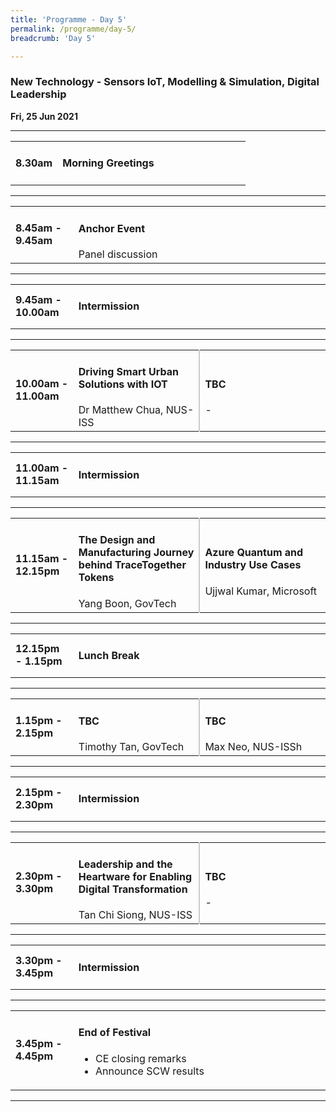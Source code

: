 ```yaml
---
title: 'Programme - Day 5'
permalink: /programme/day-5/
breadcrumb: 'Day 5'

---
```


### New Technology - Sensors IoT, Modelling & Simulation, Digital Leadership
**Fri, 25 Jun 2021**

<hr>
<table>
  <tr>
    <td width="20%"><strong>8.30am</strong></td>
    <td width="80%">
    <h4>Morning Greetings</h4>
    </td>
  </tr>
</table>

<hr>

<table>
  <tr>
    <td width="20%"><strong>8.45am - 9.45am</strong></td>
    <td width="80%">
      <h4>Anchor Event </h4>
      Panel discussion
    </td>
  </tr>
</table>

<hr>

<table>
  <tr>
    <td width="20%"><strong>9.45am - 10.00am</strong></td>
    <td width="80%">
      <h4>Intermission</h4>
    </td>
  </tr>
</table>

<hr>

<table>
  <tr>
    <td width="20%"><strong>10.00am - 11.00am</strong></td>
    <td width="40%" style="border-right: 2px solid #cccccc;">
      <h4>Driving Smart Urban Solutions with IOT</h4>
      Dr Matthew Chua, NUS-ISS 
    </td>
    <td width="40%">
      <h4>TBC</h4>
      -
    </td>
  </tr>
</table>

<hr>

<table>
  <tr>
    <td width="20%"><strong>11.00am - 11.15am</strong></td>
    <td width="80%">
      <h4>Intermission</h4>
    </td>
  </tr>
</table>

<hr>

<table>
  <tr>
    <td width="20%"><strong>11.15am - 12.15pm</strong></td>
    <td width="40%" style="border-right: 2px solid #cccccc;">
      <h4>The Design and Manufacturing Journey behind TraceTogether Tokens</h4>
      Yang Boon, GovTech
    </td>
    <td width="40%">
      <h4>Azure Quantum and Industry Use Cases</h4>
      Ujjwal Kumar, Microsoft 
    </td>
  </tr>
</table>

<hr>

<table>
  <tr>
    <td width="20%"><strong>12.15pm - 1.15pm</strong></td>
    <td width="80%">
      <h4>Lunch Break</h4>
    </td>
  </tr>
</table>

<hr>

<table>
  <tr>
    <td width="20%"><strong>1.15pm - 2.15pm</strong></td>
    <td width="40%" style="border-right: 2px solid #cccccc;">
      <h4>TBC</h4>
      Timothy Tan, GovTech
    </td>
    <td width="40%">
      <h4>TBC</h4>
      Max Neo, NUS-ISSh
    </td>
  </tr>
</table>

<hr>

<table>
  <tr>
    <td width="20%"><strong>2.15pm - 2.30pm</strong></td>
    <td width="80%">
      <h4>Intermission</h4>
    </td>
  </tr>
</table>

<hr>

<table>
  <tr>
    <td width="20%"><strong>2.30pm - 3.30pm</strong></td>
    <td width="40%" style="border-right: 2px solid #cccccc;">
      <h4>Leadership and the Heartware for Enabling Digital Transformation</h4>
      Tan Chi Siong, NUS-ISS
    </td>
    <td width="40%">
      <h4>TBC</h4>
      -
    </td>
  </tr>
</table>

<hr>

<table>
  <tr>
    <td width="20%"><strong>3.30pm - 3.45pm</strong></td>
    <td width="80%">
      <h4>Intermission</h4>
    </td>
  </tr>
</table>

<hr>

<table>
  <tr>
    <td width="20%"><strong>3.45pm - 4.45pm</strong></td>
    <td width="80%">
      <h4>End of Festival</h4>
      <ul>
        <li>CE closing remarks</li>
        <li>Announce SCW results</li>
      </ul>
    </td>
  </tr>
</table>

<hr>

